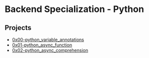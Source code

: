 # Backend Specialization - Python

## Projects

* [0x00-python_variable_annotations](0x00-python_variable_annotations)
* [0x01-python_async_function](0x01-python_async_function)
* [0x02-python_async_comprehension](0x02-python_async_comprehension)
